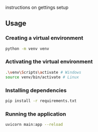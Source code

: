 instructions on gettings setup

## Usage

### Creating a virtual environment

```bash
python -m venv venv
```

### Activating the virtual environment

```bash
.\venv\Scripts\activate # Windows
source venv/bin/activate # Linux
```

### Installing dependencies

```bash
pip install -r requirements.txt
```

### Running the application

```bash
uvicorn main:app --reload
```
